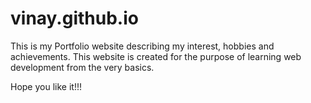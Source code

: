# vinay.github.io

This is my Portfolio website describing my interest, hobbies and achievements.
This website is created for the purpose of learning web development from the very basics.

Hope you like it!!!
